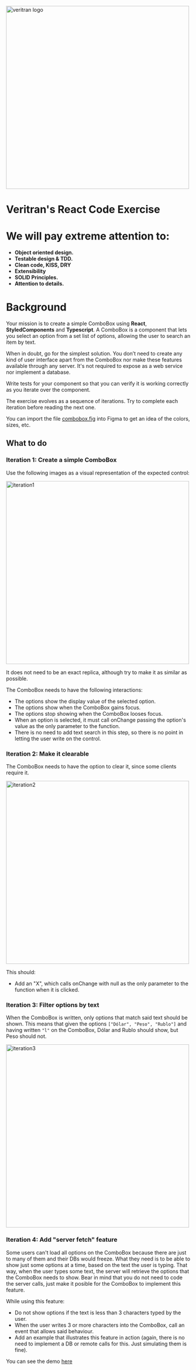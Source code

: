 <p>
<img alt="veritran logo" width="500" src="https://i.imgur.com/jsTbKua.png">
</p>

# Veritran's React Code Exercise

# We will pay extreme attention to:

- **Object oriented design.**
- **Testable design & TDD.**
- **Clean code, KISS, DRY**
- **Extensibility**
- **SOLID Principles.**
- **Attention to details.**

# Background

Your mission is to create a simple ComboBox using **React**, **StyledComponents** and **Typescript**. A ComboBox is a
component that lets you select an option from a set list of options, allowing the user to search an item by text.

When in doubt, go for the simplest solution. You don’t need to create any kind of user interface apart from the ComboBox
nor make these features available through any server. It's not required to expose as a web service nor implement a
database.

Write tests for your component so that you can verify it is working correctly as you iterate over the component.

The exercise evolves as a sequence of iterations. Try to complete each iteration before reading the next one.

You can import the file [combobox.fig](combobox.fig) into Figma to get an idea of the colors, sizes, etc.

## What to do

### Iteration 1: Create a simple ComboBox

Use the following images as a visual representation of the expected control:

<p>
<img alt="iteration1" width="500" src="https://i.imgur.com/pkGaVRF.png">
</p>

It does not need to be an exact replica, although try to make it as similar as possible.

The ComboBox needs to have the following interactions:

- The options show the display value of the selected option.
- The options show when the ComboBox gains focus.
- The options stop showing when the ComboBox looses focus.
- When an option is selected, it must call onChange passing the option's value as the only parameter to the function.
- There is no need to add text search in this step, so there is no point in letting the user write on the control.

### Iteration 2: Make it clearable

The ComboBox needs to have the option to clear it, since some clients require it.

<p>
<img alt="iteration2" width="500" src="https://i.imgur.com/xO4gcEf.png">
</p>

This should:

- Add an "X", which calls onChange with null as the only parameter to the function when it is clicked.

### Iteration 3: Filter options by text

When the ComboBox is written, only options that match said text should be shown. This means that given the
options `["Dólar", "Peso", "Rublo"]` and having written `"l"` on the ComboBox, Dólar and Rublo should show, but Peso
should not.

<p>
<img alt="iteration3" width="500" src="https://i.imgur.com/ltrqdP6.png">
</p>

### Iteration 4: Add "server fetch" feature

Some users can't load all options on the ComboBox because there are just to many of them and their DBs would freeze.
What they need is to be able to show just some options at a time, based on the text the user is typing. That way, when
the user types some text, the server will retrieve the options that the ComboBox needs to show. Bear in mind that you do
not need to code the server calls, just make it posible for the ComboBox to implement this feature.

While using this feature:

- Do not show options if the text is less than 3 characters typed by the user.
- When the user writes 3 or more characters into the ComboBox, call an event that allows said behaviour.
- Add an example that illustrates this feature in action (again, there is no need to implement a DB or remote calls for
  this. Just simulating them is fine).


You can see the demo [here](https://br3y1n.github.io/veritran-challenge/)